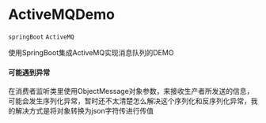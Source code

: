 # ActiveMQDemo
`springBoot` `ActiveMQ`

使用SpringBoot集成ActiveMQ实现消息队列的DEMO

#### 可能遇到异常
  在消费者监听类里使用ObjectMessage对象参数，来接收生产者所发送的信息，可能会发生序列化异常，暂时还不太清楚怎么解决这个序列化和反序列化异常，我的解决方式是将对象转换为json字符传进行传值
